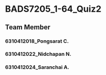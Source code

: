 # BADS7205_1-64_Quiz2

## Team Member
### 6310412018_Pongsarat C.
### 6310412022_Nidchapan N.
### 6310412024_Saranchai A.
